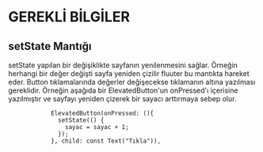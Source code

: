 # GEREKLİ BİLGİLER
## setState Mantığı
setState yapılan bir değişiklikte sayfanın yenilenmesini sağlar. Örneğin herhangi bir değer değişti sayfa yeniden çizilir fluuter bu mantıkta hareket eder. Button tıklamalarında değerler değişecekse tıklamanın altına yazılması gereklidir. Örneğin aşağıda bir ElevatedButton'un onPressed'ı içerisine yazılmıştır ve sayfayı yeniden çizerek bir sayacı arttırmaya sebep olur.
```
            ElevatedButton(onPressed: (){
              setState(() {
                sayac = sayac + 1;
              });
            }, child: const Text("Tıkla")),
```
